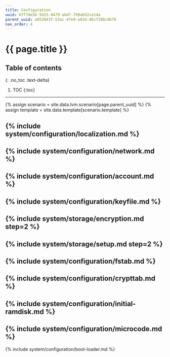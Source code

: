 ```yaml
---
title: Configuration
uuid: 67f7de5b-5d15-4479-abd7-799ab52ce14a
parent_uuid: a852843f-53ac-47e9-a82d-d6cf288c8b76
nav_order: 4
---
```


# {{ page.title }}

## Table of contents
{: .no_toc .text-delta}

1. TOC
{:toc}

---

{% assign scenario = site.data.lvm.scenario[page.parent_uuid] %}
{% assign template = site.data.template[scenario.template] %}

{% include system/configuration/localization.md %}
---
{% include system/configuration/network.md %}
---
{% include system/configuration/account.md %}
---
{% include system/configuration/keyfile.md %}
---
{% include system/storage/encryption.md step=2 %}
---
{% include system/storage/setup.md step=2 %}
---
{% include system/configuration/fstab.md %}
---
{% include system/configuration/crypttab.md %}
---
{% include system/configuration/initial-ramdisk.md %}
---
{% include system/configuration/microcode.md %}
---
{% include system/configuration/boot-loader.md %}

